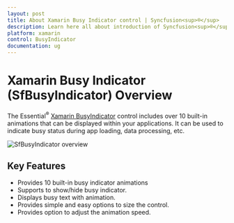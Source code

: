 ```yaml
---
layout: post
title: About Xamarin Busy Indicator control | Syncfusion<sup>®</sup>
description: Learn here all about introduction of Syncfusion<sup>®</sup> Xamarin Busy Indicator (SfBusyIndicator) control, its elements and more.
platform: xamarin
control: BusyIndicator
documentation: ug
---
```


# Xamarin Busy Indicator (SfBusyIndicator) Overview

The Essential<sup>®</sup> [Xamarin BusyIndicator](https://www.syncfusion.com/xamarin-ui-controls/xamarin-busy-indicator) control includes over 10 built-in animations that can be displayed within your applications. It can be used to indicate busy status during app loading, data processing, etc. 

![SfBusyIndicator overview](images/Overview.png)

## Key Features

* Provides 10 built-in busy indicator animations
* Supports to show/hide busy indicator.
* Displays busy text with animation.
* Provides simple and easy options to size the control.
* Provides option to adjust the animation speed.